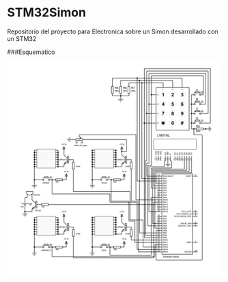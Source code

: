 # STM32Simon
Repositorio del proyecto para Electronica sobre un Simon desarrollado con un STM32

###Esquematico

![Alt Esquematico](https://github.com/sgrofranco/STM32Simon/blob/main/Simon-1.png)
